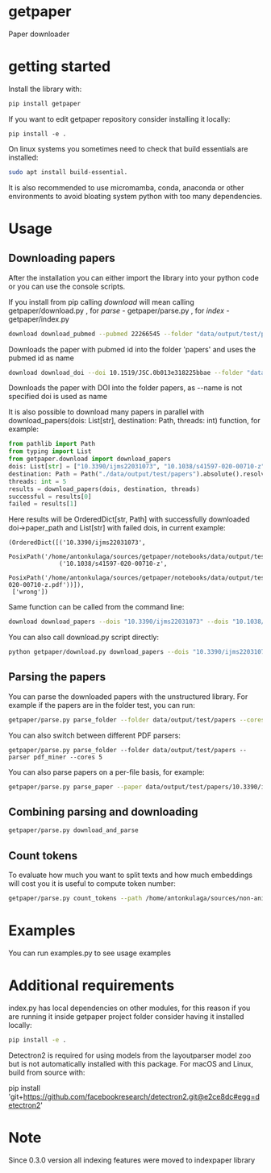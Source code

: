 # getpaper
Paper downloader

# getting started

Install the library with:
```bash
pip install getpaper
```
If you want to edit getpaper repository consider installing it locally:
```
pip install -e .
```

On linux systems you sometimes need to check that build essentials are installed:
```bash
sudo apt install build-essential.
```
It is also recommended to use micromamba, conda, anaconda or other environments to avoid bloating system python with too many dependencies.

# Usage
## Downloading papers

After the installation you can either import the library into your python code or you can use the console scripts.

If you install from pip calling _download_ will mean calling getpaper/download.py , for _parse_ - getpaper/parse.py , for _index_ - getpaper/index.py

```bash
download download_pubmed --pubmed 22266545 --folder "data/output/test/papers" --name pmid
```
Downloads the paper with pubmed id into the folder 'papers' and uses the pubmed id as name
```bash
download download_doi --doi 10.1519/JSC.0b013e318225bbae --folder "data/output/test/papers"
```
Downloads the paper with DOI into the folder papers, as --name is not specified doi is used as name

It is also possible to download many papers in parallel with download_papers(dois: List[str], destination: Path, threads: int) function, for example:
```python
from pathlib import Path
from typing import List
from getpaper.download import download_papers
dois: List[str] = ["10.3390/ijms22031073", "10.1038/s41597-020-00710-z", "wrong"]
destination: Path = Path("./data/output/test/papers").absolute().resolve()
threads: int = 5
results = download_papers(dois, destination, threads)
successful = results[0]
failed = results[1]
```
Here results will be OrderedDict[str, Path] with successfully downloaded doi->paper_path and List[str] with failed dois, in current example:
```
(OrderedDict([('10.3390/ijms22031073',
               PosixPath('/home/antonkulaga/sources/getpaper/notebooks/data/output/test/papers/10.3390/ijms22031073.pdf')),
              ('10.1038/s41597-020-00710-z',
               PosixPath('/home/antonkulaga/sources/getpaper/notebooks/data/output/test/papers/10.1038/s41597-020-00710-z.pdf'))]),
 ['wrong'])
```
Same function can be called from the command line:
```bash
download download_papers --dois "10.3390/ijms22031073" --dois "10.1038/s41597-020-00710-z" --dois "wrong" --folder "data/output/test/papers" --threads 5
```
You can also call download.py script directly:
```bash
python getpaper/download.py download_papers --dois "10.3390/ijms22031073" --dois "10.1038/s41597-020-00710-z" --dois "wrong" --folder "data/output/test/papers" --threads 5
```

## Parsing the papers

You can parse the downloaded papers with the unstructured library. For example if the papers are in the folder test, you can run:
```bash
getpaper/parse.py parse_folder --folder data/output/test/papers --cores 5
```
You can also switch between different PDF parsers:
```
getpaper/parse.py parse_folder --folder data/output/test/papers --parser pdf_miner --cores 5
```
You can also parse papers on a per-file basis, for example:
```bash
getpaper/parse.py parse_paper --paper data/output/test/papers/10.3390/ijms22031073.pdf
```

## Combining parsing and downloading

```bash
getpaper/parse.py download_and_parse
```

## Count tokens

To evaluate how much you want to split texts and how much embeddings will cost you it is useful to compute token number:

```bash
getpaper/parse.py count_tokens --path /home/antonkulaga/sources/non-animal-models/data/inputs/datasets
```
# Examples

You can run examples.py to see usage examples

# Additional requirements

index.py has local dependencies on other modules, for this reason if you are running it inside getpaper project folder consider having it installed locally:
```bash
pip install -e .
```

Detectron2 is required for using models from the layoutparser model zoo but is not automatically installed with this package. 
For macOS and Linux, build from source with:

pip install 'git+https://github.com/facebookresearch/detectron2.git@e2ce8dc#egg=detectron2'

# Note

Since 0.3.0 version all indexing features were moved to indexpaper library